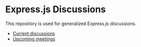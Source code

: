 # Express.js Discussions

This repository is used for generalized Express.js discussions.

* [Current discussions](https://github.com/expressjs/discussions/issues?q=is%3Aissue+is%3Aopen+label%3Adiscuss)
* [Upcoming meetings](https://github.com/expressjs/discussions/issues?utf8=%E2%9C%93&q=is%3Aissue%20is%3Aopen%20label%3Ameeting)
